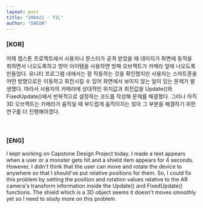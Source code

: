 ```yaml
---
layout: post
title: "200421 - TIL"
author: "DAEUN"
---
```


### [KOR]
어제 캡스톤 프로젝트에서 사용자나 몬스터가 공격 받았을 때 데미지가 화면에 동작을 취하면서 나오도록하고 방어 아이템을 사용하면 방패 오브젝트가 카메라 앞에 나오도록 만들었다. 유니티 프로그램 내에서는 잘 작동하는 것을 확인했지만 사용자는 스마트폰을 어떤 방향으로든 이동하고 회전시킬 수 있어 화면에서 보이지 않는 일이 있는 문제가 발생했다. 따라서 사용자의 카메라에 상대적인 위치값과 회전값을 Update()와 FixedUpdate()에서 반복적으로 설정하는 코드를 작성해 문제를 해결했다. 그러나 아직 3D 오브젝트는 카메라가 움직일 때 부드럽게 움직이지는 않아 그 부분을 해결하기 위한 연구를 더 진행해야겠다.
<br><br><br>
### [ENG]
I kept working on Capstone Design Project today. I made a text appears when a user or a monster gets hit and a shield item appears for 4 seconds. However, I didn't think that the user can move and rotate the device to anywhere so that I should've put relative positions for them. So, I could fix this problem by setting the position and rotation values relative to the AR camera's transform information inside the Update() and FixedUpdate() functions. The shield which is a 3D object seems it doesn't moves smoothly yet so I need to study more on this problem.
